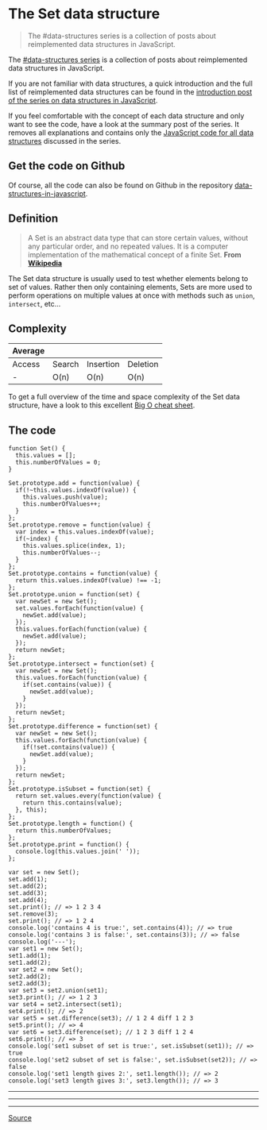 # The Set data structure

> The #data-structures series is a collection of posts about reimplemented data structures in JavaScript.

The [#data-structures series](chrome-extension://cjedbglnccaioiolemnfhjncicchinao/category/data-structures-in-javascript/) is a collection of posts about reimplemented data structures in JavaScript.

If you are not familiar with data structures, a quick introduction and the full list of reimplemented data structures can be found in the [introduction post of the series on data structures in JavaScript](chrome-extension://cjedbglnccaioiolemnfhjncicchinao/data-structures-in-javascript/data-structures-in-javascript/).

If you feel comfortable with the concept of each data structure and only want to see the code, have a look at the summary post of the series. It removes all explanations and contains only the [JavaScript code for all data structures](chrome-extension://cjedbglnccaioiolemnfhjncicchinao/data-structures-in-javascript/data-structures-in-javascript-all-the-code/) discussed in the series.

Get the code on Github
----------------------

Of course, all the code can also be found on Github in the repository [data-structures-in-javascript](https://github.com/benoitvallon/computer-science-in-javascript/tree/master/data-structures-in-javascript).

Definition
----------

> A Set is an abstract data type that can store certain values, without any particular order, and no repeated values. It is a computer implementation of the mathematical concept of a finite Set. **From [Wikipedia](https://en.wikipedia.org/wiki/Set_(abstract_data_type))**

The Set data structure is usually used to test whether elements belong to set of values. Rather then only containing elements, Sets are more used to perform operations on multiple values at once with methods such as `union`, `intersect`, etc…

Complexity
----------

| Average |   |   |   |
| --- | --- | --- | --- |
| Access | Search | Insertion | Deletion |
| \- | O(n) | O(n) | O(n) |

To get a full overview of the time and space complexity of the Set data structure, have a look to this excellent [Big O cheat sheet](http://bigocheatsheet.com/).

The code
--------

    function Set() {
      this.values = [];
      this.numberOfValues = 0;
    }
    
    Set.prototype.add = function(value) {
      if(!~this.values.indexOf(value)) {
        this.values.push(value);
        this.numberOfValues++;
      }
    };
    Set.prototype.remove = function(value) {
      var index = this.values.indexOf(value);
      if(~index) {
        this.values.splice(index, 1);
        this.numberOfValues--;
      }
    };
    Set.prototype.contains = function(value) {
      return this.values.indexOf(value) !== -1;
    };
    Set.prototype.union = function(set) {
      var newSet = new Set();
      set.values.forEach(function(value) {
        newSet.add(value);
      });
      this.values.forEach(function(value) {
        newSet.add(value);
      });
      return newSet;
    };
    Set.prototype.intersect = function(set) {
      var newSet = new Set();
      this.values.forEach(function(value) {
        if(set.contains(value)) {
          newSet.add(value);
        }
      });
      return newSet;
    };
    Set.prototype.difference = function(set) {
      var newSet = new Set();
      this.values.forEach(function(value) {
        if(!set.contains(value)) {
          newSet.add(value);
        }
      });
      return newSet;
    };
    Set.prototype.isSubset = function(set) {
      return set.values.every(function(value) {
        return this.contains(value);
      }, this);
    };
    Set.prototype.length = function() {
      return this.numberOfValues;
    };
    Set.prototype.print = function() {
      console.log(this.values.join(' '));
    };
    
    var set = new Set();
    set.add(1);
    set.add(2);
    set.add(3);
    set.add(4);
    set.print(); // => 1 2 3 4
    set.remove(3);
    set.print(); // => 1 2 4
    console.log('contains 4 is true:', set.contains(4)); // => true
    console.log('contains 3 is false:', set.contains(3)); // => false
    console.log('---');
    var set1 = new Set();
    set1.add(1);
    set1.add(2);
    var set2 = new Set();
    set2.add(2);
    set2.add(3);
    var set3 = set2.union(set1);
    set3.print(); // => 1 2 3
    var set4 = set2.intersect(set1);
    set4.print(); // => 2
    var set5 = set.difference(set3); // 1 2 4 diff 1 2 3
    set5.print(); // => 4
    var set6 = set3.difference(set); // 1 2 3 diff 1 2 4
    set6.print(); // => 3
    console.log('set1 subset of set is true:', set.isSubset(set1)); // => true
    console.log('set2 subset of set is false:', set.isSubset(set2)); // => false
    console.log('set1 length gives 2:', set1.length()); // => 2
    console.log('set3 length gives 3:', set3.length()); // => 3
    

* * *

* * *

* * *


[Source](https://blog.benoitvallon.com/data-structures-in-javascript/the-set-data-structure/)
